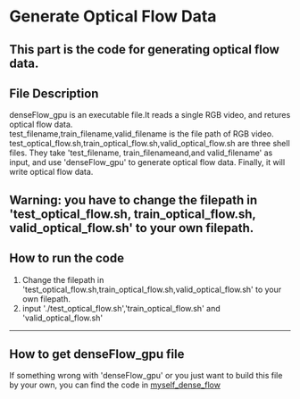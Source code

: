 # Generate Optical Flow Data  

This part is the code for generating optical flow data.
----
## File Description

denseFlow_gpu is an executable file.It reads a single RGB video, and retures optical flow data.  
test_filename,train_filename,valid_filename is the file path of RGB video.  
test_optical_flow.sh,train_optical_flow.sh,valid_optical_flow.sh are three shell files. They take 'test_filename,
train_filenameand,and valid_filename' as input, and use 'denseFlow_gpu' to generate optical flow data. Finally, it
will write optical flow data.  

**Warning:** you have to change the filepath in 'test_optical_flow.sh, train_optical_flow.sh, valid_optical_flow.sh' to your own filepath.
----

## How to run the code
1. Change the filepath in 'test_optical_flow.sh,train_optical_flow.sh,valid_optical_flow.sh' to your own filepath.
2. input './test_optical_flow.sh','train_optical_flow.sh' and 'valid_optical_flow.sh'

-----

## How to get denseFlow_gpu file
If something wrong with 'denseFlow_gpu' or you just want to build this file by your own,
you can find the code in [myself_dense_flow](https://github.com/EthanTaylor2/dense_flow)
